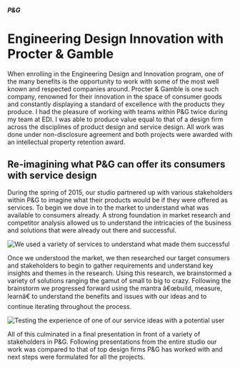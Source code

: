 ##### P&G
# Engineering Design Innovation with Procter & Gamble

When enrolling in the Engineering Design and Innovation program, one of the many benefits is the opportunity to work with some of the most well known and respected companies around. Procter & Gamble is one such company, renowned for their innovation in the space of consumer goods and constantly displaying a standard of excellence with the products they produce. I had the pleasure of working with teams within P&G twice during my team at EDI. I was able to produce value equal to that of a design firm across the disciplines of product design and service design. All work was done under non-disclosure agreement and both projects were awarded with an intellectual property retention award.

## Re-imagining what P&G can offer its consumers with service design

During the spring of 2015, our studio partnered up with various stakeholders within P&G to imagine what their products would be if they were offered as services. To begin we dove in to the market to understand what was available to consumers already. A strong foundation in market research and competitor analysis allowed us to understand the intricacies of the business and solutions that were already out there and successful.

![We used a variety of services to understand what made them successful](https://firebasestorage.googleapis.com/v0/b/brianlichliter-2018.appspot.com/o/P%26G%2Fp%26g1.png?alt=media&token=fc7612c8-85a2-4093-8ee8-07fd1e608ec5)

Once we understood the market, we then researched our target consumers and stakeholders to begin to gather requirements and understand key insights and themes in the research. Using this research, we brainstormed a variety of solutions ranging the gamut of small to big to crazy. Following the brainstorm we progressed forward using the mantra â€œbuild, measure, learnâ€ to understand the benefits and issues with our ideas and to continue iterating throughout the process.

![Testing the experience of one of our service ideas with a potential user](https://firebasestorage.googleapis.com/v0/b/brianlichliter-2018.appspot.com/o/P%26G%2FP%26G-3.png?alt=media&token=55797879-0332-484e-ae11-a4cb7d42665e)

All of this culminated in a final presentation in front of a variety of stakeholders in P&G. Following presentations from the entire studio our work was compared to that of top design firms P&G has worked with and next steps were formulated for all the projects.